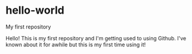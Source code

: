 # hello-world
My first repository

Hello!  This is my first repository and I'm getting used to using Github.  I've known about it for awhile but this is my first time using it!
